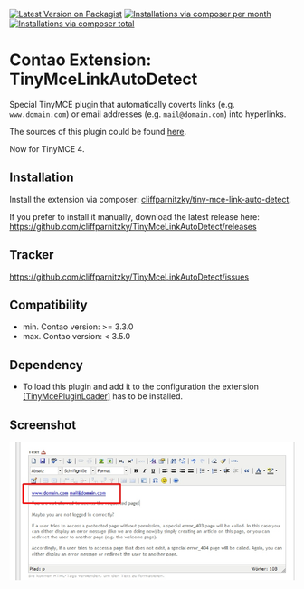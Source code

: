 [![Latest Version on Packagist](http://img.shields.io/packagist/v/cliffparnitzky/tiny-mce-link-auto-detect.svg?style=flat)](https://packagist.org/packages/cliffparnitzky/tiny-mce-link-auto-detect)
[![Installations via composer per month](http://img.shields.io/packagist/dm/cliffparnitzky/tiny-mce-link-auto-detect.svg?style=flat)](https://packagist.org/packages/cliffparnitzky/tiny-mce-link-auto-detect)
[![Installations via composer total](http://img.shields.io/packagist/dt/cliffparnitzky/tiny-mce-link-auto-detect.svg?style=flat)](https://packagist.org/packages/cliffparnitzky/tiny-mce-link-auto-detect)

Contao Extension: TinyMceLinkAutoDetect
=======================================

Special TinyMCE plugin that automatically coverts links (e.g. `www.domain.com`) or email addresses (e.g. `mail@domain.com`) into hyperlinks.

The sources of this plugin could be found [here](http://www.tinymce.com/wiki.php/Plugin:autolink).

Now for TinyMCE 4.


Installation
------------

Install the extension via composer: [cliffparnitzky/tiny-mce-link-auto-detect](https://packagist.org/packages/cliffparnitzky/tiny-mce-link-auto-detect).

If you prefer to install it manually, download the latest release here: https://github.com/cliffparnitzky/TinyMceLinkAutoDetect/releases


Tracker
-------

https://github.com/cliffparnitzky/TinyMceLinkAutoDetect/issues


Compatibility
-------------

- min. Contao version: >= 3.3.0
- max. Contao version: <  3.5.0


Dependency
----------

- To load this plugin and add it to the configuration the extension [[TinyMcePluginLoader]](https://github.com/cliffparnitzky/TinyMcePluginLoader) has to be installed.


Screenshot
----------

![Screenshot](screenshot.jpg)